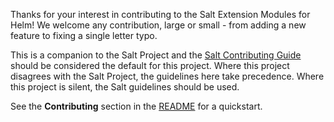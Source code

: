 Thanks for your interest in contributing to the Salt Extension Modules for
Helm! We welcome any contribution, large or small - from
adding a new feature to fixing a single letter typo.

This is a companion to the Salt Project and the [Salt Contributing
Guide][salt-contributing] should be considered the default for this project.
Where this project disagrees with the Salt Project, the guidelines here take
precedence. Where this project is silent, the Salt guidelines should be used.

See the **Contributing** section in the [README][README.md] for a quickstart.


[README.md]: README.md
[salt-contributing]: https://docs.saltproject.io/en/master/topics/development/contributing.html
